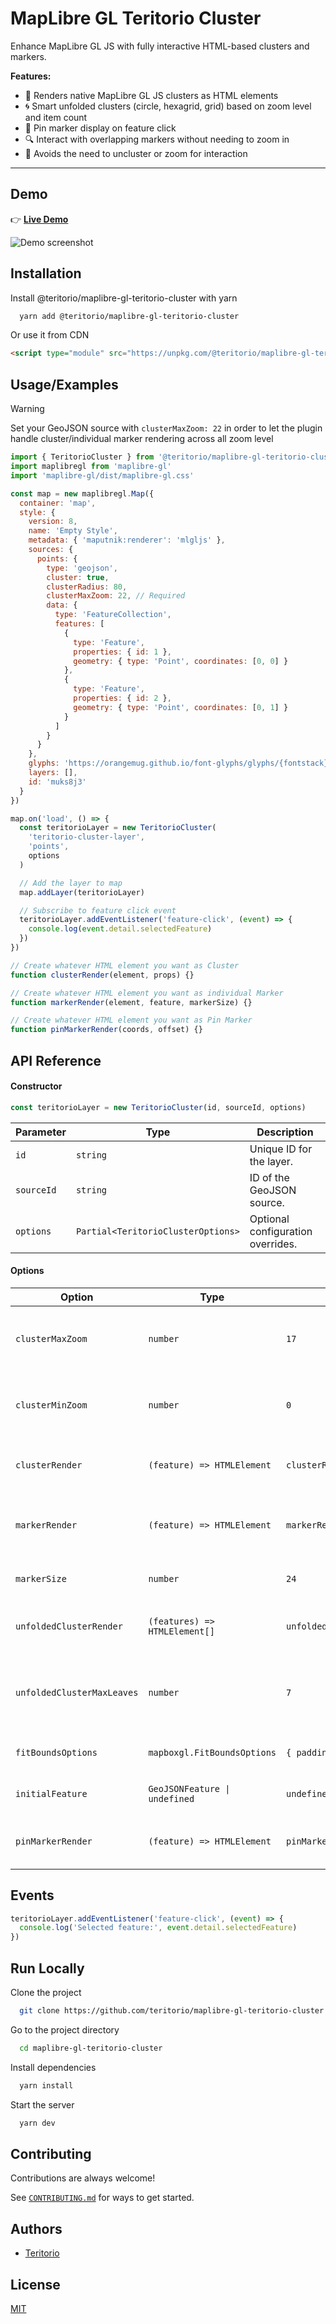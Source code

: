 # MapLibre GL Teritorio Cluster

Enhance MapLibre GL JS with fully interactive HTML-based clusters and markers.

**Features:**
- 🧱 Renders native MapLibre GL JS clusters as HTML elements
- 🌀 Smart unfolded clusters (circle, hexagrid, grid) based on zoom level and item count
- 📌 Pin marker display on feature click
- 🔍 Interact with overlapping markers without needing to zoom in
- 🚫 Avoids the need to uncluster or zoom for interaction
---
## Demo

👉 [**Live Demo**](https://teritorio.github.io/maplibre-gl-teritorio-cluster/index.html)

![Demo screenshot](public/image.png)
## Installation

Install @teritorio/maplibre-gl-teritorio-cluster with yarn

```bash
  yarn add @teritorio/maplibre-gl-teritorio-cluster
```

Or use it from CDN
```html
<script type="module" src="https://unpkg.com/@teritorio/maplibre-gl-teritorio-cluster/dist/maplibre-gl-teritorio-cluster.js"></script>
```

## Usage/Examples

> [!WARNING]
> Set your GeoJSON source with `clusterMaxZoom: 22` in order to let the plugin handle cluster/individual marker rendering across all zoom level

```javascript
import { TeritorioCluster } from '@teritorio/maplibre-gl-teritorio-cluster'
import maplibregl from 'maplibre-gl'
import 'maplibre-gl/dist/maplibre-gl.css'

const map = new maplibregl.Map({
  container: 'map',
  style: {
    version: 8,
    name: 'Empty Style',
    metadata: { 'maputnik:renderer': 'mlgljs' },
    sources: {
      points: {
        type: 'geojson',
        cluster: true,
        clusterRadius: 80,
        clusterMaxZoom: 22, // Required
        data: {
          type: 'FeatureCollection',
          features: [
            {
              type: 'Feature',
              properties: { id: 1 },
              geometry: { type: 'Point', coordinates: [0, 0] }
            },
            {
              type: 'Feature',
              properties: { id: 2 },
              geometry: { type: 'Point', coordinates: [0, 1] }
            }
          ]
        }
      }
    },
    glyphs: 'https://orangemug.github.io/font-glyphs/glyphs/{fontstack}/{range}.pbf',
    layers: [],
    id: 'muks8j3'
  }
})

map.on('load', () => {
  const teritorioLayer = new TeritorioCluster(
    'teritorio-cluster-layer',
    'points',
    options
  )

  // Add the layer to map
  map.addLayer(teritorioLayer)

  // Subscribe to feature click event
  teritorioLayer.addEventListener('feature-click', (event) => {
    console.log(event.detail.selectedFeature)
  })
})

// Create whatever HTML element you want as Cluster
function clusterRender(element, props) {}

// Create whatever HTML element you want as individual Marker
function markerRender(element, feature, markerSize) {}

// Create whatever HTML element you want as Pin Marker
function pinMarkerRender(coords, offset) {}
```

## API Reference

#### Constructor

```js
const teritorioLayer = new TeritorioCluster(id, sourceId, options)
```

| Parameter  | Type                               | Description                              |
| ---------- | ---------------------------------- | ---------------------------------------- |
| `id`       | `string`                           | Unique ID for the layer.          |
| `sourceId` | `string`                           | ID of the GeoJSON source.                 |
| `options`  | `Partial<TeritorioClusterOptions>` | Optional configuration overrides. |

#### Options

| Option                     | Type                          | Default                      | Description                                                    |
| -------------------------- | ----------------------------- | ---------------------------- | -------------------------------------------------------------- |
| `clusterMaxZoom`           | `number`                      | `17`                         | Maximum zoom level where clusters are visible.                 |
| `clusterMinZoom`           | `number`                      | `0`                          | Minimum zoom level where clustering starts.                    |
| `clusterRender`            | `(feature) => HTMLElement`    | `clusterRenderDefault`       | Custom function to render cluster.                     |
| `markerRender`             | `(feature) => HTMLElement`    | `markerRenderDefault`        | Custom function to render individual markers.                  |
| `markerSize`               | `number`                      | `24`                         | Pixel size of rendered markers.                                |
| `unfoldedClusterRender`    | `(features) => HTMLElement[]` | `unfoldedClusterRenderSmart` | Function to render unfolded cluster.                   |
| `unfoldedClusterMaxLeaves` | `number`                      | `7`                          | Maximum number of features to show when a cluster is unfolded. |
| `fitBoundsOptions`         | `mapboxgl.FitBoundsOptions`   | `{ padding: 20 }`            | Options for [fitBounds](https://maplibre.org/maplibre-gl-js/docs/API/classes/Map/#fitbounds) method                              |
| `initialFeature`           | `GeoJSONFeature \| undefined` | `undefined`                  | Feature to auto-select on load.                                |
| `pinMarkerRender`          | `(feature) => HTMLElement`    | `pinMarkerRenderDefault`     | Custom renderer for the pinned marker.                         |

## Events

```js
teritorioLayer.addEventListener('feature-click', (event) => {
  console.log('Selected feature:', event.detail.selectedFeature)
})
```
## Run Locally

Clone the project

```bash
  git clone https://github.com/teritorio/maplibre-gl-teritorio-cluster.git
```

Go to the project directory

```bash
  cd maplibre-gl-teritorio-cluster
```

Install dependencies

```bash
  yarn install
```

Start the server

```bash
  yarn dev
```

## Contributing

Contributions are always welcome!

See [`CONTRIBUTING.md`](CONTRIBUTING.md) for ways to get started.

## Authors

- [Teritorio](https://teritorio.fr)
## License

[MIT](https://choosealicense.com/licenses/mit/)
